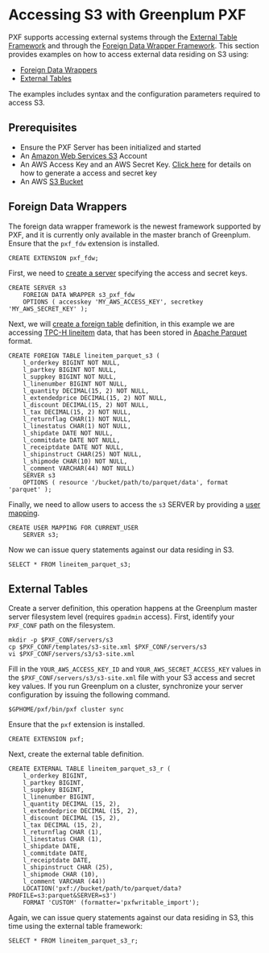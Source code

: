 # Accessing S3 with Greenplum PXF

PXF supports accessing external systems through the [External Table Framework](https://gpdb.docs.pivotal.io/latest/ref_guide/sql_commands/CREATE_EXTERNAL_TABLE.html)
and through the [Foreign Data Wrapper Framework](https://gpdb.docs.pivotal.io/latest/ref_guide/sql_commands/CREATE_FOREIGN_DATA_WRAPPER.html).
This section provides examples on how to access external data residing on S3 using:

- [Foreign Data Wrappers](#foreign-data-wrappers)
- [External Tables](#external-tables)

The examples includes syntax and the configuration parameters required to access S3.

## Prerequisites

- Ensure the PXF Server has been initialized and started
- An [Amazon Web Services S3](https://aws.amazon.com/s3/) Account
- An AWS Access Key and an AWS Secret Key. [Click here](https://aws.amazon.com/premiumsupport/knowledge-center/create-access-key/) for details on how to generate a access and secret key
- An AWS [S3 Bucket](https://docs.aws.amazon.com/AmazonS3/latest/dev/UsingBucket.html)

## Foreign Data Wrappers

The foreign data wrapper framework is the newest framework supported by PXF, and
it is currently only available in the master branch of Greenplum. Ensure that the
`pxf_fdw` extension is installed.

~~~
CREATE EXTENSION pxf_fdw;
~~~

First, we need to [create a server](https://www.postgresql.org/docs/9.4/sql-createserver.html) specifying the access and secret keys.

~~~
CREATE SERVER s3
    FOREIGN DATA WRAPPER s3_pxf_fdw
    OPTIONS ( accesskey 'MY_AWS_ACCESS_KEY', secretkey 'MY_AWS_SECRET_KEY' );
~~~

Next, we will [create a foreign table](https://www.postgresql.org/docs/9.4/sql-createforeigntable.html) definition, in this example we are accessing
[TPC-H lineitem](http://www.tpc.org/tpch/default5.asp) data, that has been
stored in [Apache Parquet](https://parquet.apache.org/) format.

~~~
CREATE FOREIGN TABLE lineitem_parquet_s3 (
    l_orderkey BIGINT NOT NULL,
    l_partkey BIGINT NOT NULL,
    l_suppkey BIGINT NOT NULL,
    l_linenumber BIGINT NOT NULL,
    l_quantity DECIMAL(15, 2) NOT NULL,
    l_extendedprice DECIMAL(15, 2) NOT NULL,
    l_discount DECIMAL(15, 2) NOT NULL,
    l_tax DECIMAL(15, 2) NOT NULL,
    l_returnflag CHAR(1) NOT NULL,
    l_linestatus CHAR(1) NOT NULL,
    l_shipdate DATE NOT NULL,
    l_commitdate DATE NOT NULL,
    l_receiptdate DATE NOT NULL,
    l_shipinstruct CHAR(25) NOT NULL,
    l_shipmode CHAR(10) NOT NULL,
    l_comment VARCHAR(44) NOT NULL)
    SERVER s3
    OPTIONS ( resource '/bucket/path/to/parquet/data', format 'parquet' );
~~~

Finally, we need to allow users to access the `s3` SERVER by providing a
[user mapping](https://www.postgresql.org/docs/9.4/sql-createusermapping.html).

~~~
CREATE USER MAPPING FOR CURRENT_USER
    SERVER s3;
~~~

Now we can issue query statements against our data residing in S3.

~~~
SELECT * FROM lineitem_parquet_s3;
~~~

## External Tables

Create a server definition, this operation happens at the Greenplum master
server filesystem level (requires `gpadmin` access). First, identify your
`PXF_CONF` path on the filesystem.

~~~
mkdir -p $PXF_CONF/servers/s3
cp $PXF_CONF/templates/s3-site.xml $PXF_CONF/servers/s3
vi $PXF_CONF/servers/s3/s3-site.xml
~~~

Fill in the `YOUR_AWS_ACCESS_KEY_ID` and `YOUR_AWS_SECRET_ACCESS_KEY` values in
the `$PXF_CONF/servers/s3/s3-site.xml` file with your S3 access and secret key
values. If you run Greenplum on a cluster, synchronize your server configuration
by issuing the following command.

~~~
$GPHOME/pxf/bin/pxf cluster sync
~~~

Ensure that the `pxf` extension is installed.

~~~
CREATE EXTENSION pxf;
~~~

Next, create the external table definition.

~~~
CREATE EXTERNAL TABLE lineitem_parquet_s3_r (
    l_orderkey BIGINT,
    l_partkey BIGINT,
    l_suppkey BIGINT,
    l_linenumber BIGINT,
    l_quantity DECIMAL (15, 2),
    l_extendedprice DECIMAL (15, 2),
    l_discount DECIMAL (15, 2),
    l_tax DECIMAL (15, 2),
    l_returnflag CHAR (1),
    l_linestatus CHAR (1),
    l_shipdate DATE,
    l_commitdate DATE,
    l_receiptdate DATE,
    l_shipinstruct CHAR (25),
    l_shipmode CHAR (10),
    l_comment VARCHAR (44))
    LOCATION('pxf://bucket/path/to/parquet/data?PROFILE=s3:parquet&SERVER=s3')
    FORMAT 'CUSTOM' (formatter='pxfwritable_import');
~~~

Again, we can issue query statements against our data residing in S3, this time
using the external table framework:

~~~
SELECT * FROM lineitem_parquet_s3_r;
~~~
